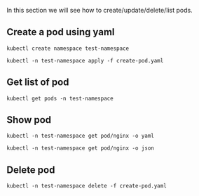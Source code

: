 In this section we will see how to create/update/delete/list pods.

## Create a pod using yaml

```
kubectl create namespace test-namespace

kubectl -n test-namespace apply -f create-pod.yaml
```

## Get list of pod

```
kubectl get pods -n test-namespace
```

## Show pod

```
kubectl -n test-namespace get pod/nginx -o yaml

kubectl -n test-namespace get pod/nginx -o json
```

## Delete pod

```
kubectl -n test-namespace delete -f create-pod.yaml
```
